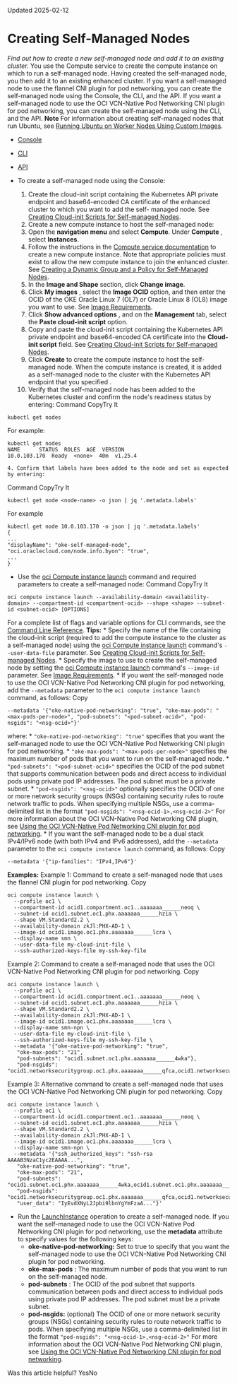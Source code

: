 Updated 2025-02-12
# Creating Self-Managed Nodes
_Find out how to create a new self-managed node and add it to an existing cluster._
You use the Compute service to create the compute instance on which to run a self-managed node. Having created the self-managed node, you then add it to an existing enhanced cluster.
If you want a self-managed node to use the flannel CNI plugin for pod networking, you can create the self-managed node using the Console, the CLI, and the API. If you want a self-managed node to use the OCI VCN-Native Pod Networking CNI plugin for pod networking, you can create the self-managed node using the CLI, and the API.
**Note** For information about creating self-managed nodes that run Ubuntu, see [Running Ubuntu on Worker Nodes Using Custom Images](https://docs.oracle.com/en-us/iaas/Content/ContEng/Tasks/contengcreatingubuntubasedworkernodes.htm#contengcreatingubuntubasedworkernodes "Find out how to include worker nodes that run the Ubuntu Linux distribution in clusters created with Kubernetes Engine \(OKE\), using custom images and cloud-init scripts.").
  * [Console](https://docs.oracle.com/en-us/iaas/Content/ContEng/Tasks/contengcreatingselfmanagednodes.htm)
  * [CLI](https://docs.oracle.com/en-us/iaas/Content/ContEng/Tasks/contengcreatingselfmanagednodes.htm)
  * [API](https://docs.oracle.com/en-us/iaas/Content/ContEng/Tasks/contengcreatingselfmanagednodes.htm)


  * To create a self-managed node using the Console:
    1. Create the cloud-init script containing the Kubernetes API private endpoint and base64-encoded CA certificate of the enhanced cluster to which you want to add the self- managed node. See [Creating Cloud-init Scripts for Self-managed Nodes](https://docs.oracle.com/en-us/iaas/Content/ContEng/Tasks/contengcloudinitforselfmanagednodes.htm#contengcloudinitforselfmanagednodes "Find out how to create the cloud-init script for a self-managed node that you want to add to an enhanced cluster created with Kubernetes Engine.").
    2. Create a new compute instance to host the self-managed node:
      1. Open the **navigation menu** and select **Compute**. Under **Compute** , select **Instances**.
      2. Follow the instructions in the [Compute service documentation](https://docs.oracle.com/iaas/Content/Compute/Tasks/launchinginstance.htm) to create a new compute instance. Note that appropriate policies must exist to allow the new compute instance to join the enhanced cluster. See [Creating a Dynamic Group and a Policy for Self-Managed Nodes](https://docs.oracle.com/en-us/iaas/Content/ContEng/Tasks/contengdynamicgrouppolicyforselfmanagednodes.htm#contengprereqsforselfmanagednodes-accessreqs "Find out how to create a dynamic group and a policy to allow the compute instance hosting a self-managed node to join an enhanced cluster created with Kubernetes Engine.").
      3. In the **Image and Shape** section, click **Change image**. 
      4. Click **My images** , select the **Image OCID** option, and then enter the OCID of the OKE Oracle Linux 7 (OL7) or Oracle Linux 8 (OL8) image you want to use. See [Image Requirements](https://docs.oracle.com/en-us/iaas/Content/ContEng/Tasks/contengprereqsforselfmanagednodes.htm#contengprereqsforselfmanagednodes-imagereqs).
      5. Click **Show advanced options** , and on the **Management** tab, select the **Paste cloud-init script** option.
      6. Copy and paste the cloud-init script containing the Kubernetes API private endpoint and base64-encoded CA certificate into the **Cloud-init script** field. See [Creating Cloud-init Scripts for Self-managed Nodes](https://docs.oracle.com/en-us/iaas/Content/ContEng/Tasks/contengcloudinitforselfmanagednodes.htm#contengcloudinitforselfmanagednodes "Find out how to create the cloud-init script for a self-managed node that you want to add to an enhanced cluster created with Kubernetes Engine.").
      7. Click **Create** to create the compute instance to host the self-managed node.
When the compute instance is created, it is added as a self-managed node to the cluster with the Kubernetes API endpoint that you specified . 
    3. Verify that the self-managed node has been added to the Kubernetes cluster and confirm the node's readiness status by entering:
Command
CopyTry It
```
kubectl get nodes
```

For example:
```
kubectl get nodes
NAME      STATUS  ROLES  AGE  VERSION
10.0.103.170  Ready  <none>  40m  v1.25.4
```

    4. Confirm that labels have been added to the node and set as expected by entering:
Command
CopyTry It
```
kubectl get node <node-name> -o json | jq '.metadata.labels'
```

For example
```
kubectl get node 10.0.103.170 -o json | jq '.metadata.labels'
{
...
"displayName": "oke-self-managed-node",
"oci.oraclecloud.com/node.info.byon": "true",
...
}
```

  * Use the [oci Compute instance launch](https://docs.oracle.com/iaas/tools/oci-cli/latest/oci_cli_docs/cmdref/compute/instance/launch.html) command and required parameters to create a self-managed node:
Command
CopyTry It
```
oci compute instance launch --availability-domain <availability-domain> --compartment-id <compartment-ocid> --shape <shape> --subnet-id <subnet-ocid> [OPTIONS]
```

For a complete list of flags and variable options for CLI commands, see the [Command Line Reference](https://docs.oracle.com/iaas/tools/oci-cli/latest/oci_cli_docs/index.html).
**Tips:**
    * Specify the name of the file containing the cloud-init script (required to add the compute instance to the cluster as a self-managed node) using the [oci Compute instance launch](https://docs.oracle.com/iaas/tools/oci-cli/latest/oci_cli_docs/cmdref/compute/instance/launch.html) command's `--user-data-file` parameter. See [Creating Cloud-init Scripts for Self-managed Nodes](https://docs.oracle.com/en-us/iaas/Content/ContEng/Tasks/contengcloudinitforselfmanagednodes.htm#contengcloudinitforselfmanagednodes "Find out how to create the cloud-init script for a self-managed node that you want to add to an enhanced cluster created with Kubernetes Engine.").
    * Specify the image to use to create the self-managed node by setting the [oci Compute instance launch](https://docs.oracle.com/iaas/tools/oci-cli/latest/oci_cli_docs/cmdref/compute/instance/launch.html) command's `--image-id` parameter. See [Image Requirements](https://docs.oracle.com/en-us/iaas/Content/ContEng/Tasks/contengprereqsforselfmanagednodes.htm#contengprereqsforselfmanagednodes-imagereqs).
    * If you want the self-managed node to use the OCI VCN-Native Pod Networking CNI plugin for pod networking, add the `--metadata` parameter to the `oci compute instance launch` command, as follows:
Copy
```
--metadata '{"oke-native-pod-networking": "true", "oke-max-pods": "<max-pods-per-node>", "pod-subnets": "<pod-subnet-ocid>", "pod-nsgids": "<nsg-ocid>"}'
```

where:
      * `"oke-native-pod-networking": "true"` specifies that you want the self-managed node to use the OCI VCN-Native Pod Networking CNI plugin for pod networking.
      * `"oke-max-pods": "<max-pods-per-node>"` specifies the maximum number of pods that you want to run on the self-managed node.
      * `"pod-subnets": "<pod-subnet-ocid>"` specifies the OCID of the pod subnet that supports communication between pods and direct access to individual pods using private pod IP addresses. The pod subnet must be a private subnet. 
      * `"pod-nsgids": "<nsg-ocid>"` optionally specifies the OCID of one or more network security groups (NSGs) containing security rules to route network traffic to pods. When specifying multiple NSGs, use a comma-delimited list in the format `"pod-nsgids": "<nsg-ocid-1>,<nsg-ocid-2>"`
For more information about the OCI VCN-Native Pod Networking CNI plugin, see [Using the OCI VCN-Native Pod Networking CNI plugin for pod networking](https://docs.oracle.com/en-us/iaas/Content/ContEng/Concepts/contengpodnetworking_topic-OCI_CNI_plugin.htm#OCI_CNI_plugin "Find out about the OCI VCN-Native Pod Networking CNI plugin for pod communication on worker nodes in clusters created using Kubernetes Engine \(OKE\).").
    * If you want the self-managed node to be a dual stack IPv4/IPv6 node (with both IPv4 and IPv6 addresses), add the `--metadata` parameter to the `oci compute instance launch` command, as follows:
Copy
```
--metadata '{"ip-families": "IPv4,IPv6"}'
```

**Examples:**
Example 1: Command to create a self-managed node that uses the flannel CNI plugin for pod networking.
Copy
```
oci compute instance launch \
  --profile oc1 \
  --compartment-id ocid1.compartment.oc1..aaaaaaa______neoq \
  --subnet-id ocid1.subnet.oc1.phx.aaaaaaa______hzia \
  --shape VM.Standard2.2 \
  --availability-domain zkJl:PHX-AD-1 \
  --image-id ocid1.image.oc1.phx.aaaaaaa______lcra \
  --display-name smn \
  --user-data-file my-cloud-init-file \
  --ssh-authorized-keys-file my-ssh-key-file
```

Example 2: Command to create a self-managed node that uses the OCI VCN-Native Pod Networking CNI plugin for pod networking.
Copy
```
oci compute instance launch \
  --profile oc1 \
  --compartment-id ocid1.compartment.oc1..aaaaaaa______neoq \
  --subnet-id ocid1.subnet.oc1.phx.aaaaaaa______hzia \
  --shape VM.Standard2.2 \
  --availability-domain zkJl:PHX-AD-1 \
  --image-id ocid1.image.oc1.phx.aaaaaaa______lcra \
  --display-name smn-npn \
  --user-data-file my-cloud-init-file \
  --ssh-authorized-keys-file my-ssh-key-file \
  --metadata '{"oke-native-pod-networking": "true", 
   "oke-max-pods": "21", 
   "pod-subnets": "ocid1.subnet.oc1.phx.aaaaaaa______4wka"},
   "pod-nsgids": "ocid1.networksecuritygroup.oc1.phx.aaaaaaa______qfca,ocid1.networksecuritygroup.oc1.phx.aaaaaaa______ohea"'
```

Example 3: Alternative command to create a self-managed node that uses the OCI VCN-Native Pod Networking CNI plugin for pod networking.
Copy
```
oci compute instance launch \
  --profile oc1 \
  --compartment-id ocid1.compartment.oc1..aaaaaaa______neoq \
  --subnet-id ocid1.subnet.oc1.phx.aaaaaaa______hzia \
  --shape VM.Standard2.2 \
  --availability-domain zkJl:PHX-AD-1 \
  --image-id ocid1.image.oc1.phx.aaaaaaa______lcra \
  --display-name smn-npn \
  --metadata '{"ssh_authorized_keys": "ssh-rsa AAAAB3NzaC1yc2EAAAA...",
   "oke-native-pod-networking": "true",
   "oke-max-pods": "21",
   "pod-subnets": "ocid1.subnet.oc1.phx.aaaaaaa______4wka,ocid1.subnet.oc1.phx.aaaaaaa______hzia",
   "pod-nsgids": "ocid1.networksecuritygroup.oc1.phx.aaaaaaa______qfca,ocid1.networksecuritygroup.oc1.phx.aaaaaaa______",
   "user_data": "IyEvdXNyL2Jpbi9lbnYgYmFzaA..."}'
```

  * Run the [LaunchInstance](https://docs.oracle.com/iaas/api/#/en/iaas/latest/Instance/LaunchInstance) operation to create a self-managed node.
If you want the self-managed node to use the OCI VCN-Native Pod Networking CNI plugin for pod networking, use the **metadata** attribute to specify values for the following keys:
    * **oke-native-pod-networking:** Set to true to specify that you want the self-managed node to use the OCI VCN-Native Pod Networking CNI plugin for pod networking.
    * **oke-max-pods** : The maximum number of pods that you want to run on the self-managed node.
    * **pod-subnets** : The OCID of the pod subnet that supports communication between pods and direct access to individual pods using private pod IP addresses. The pod subnet must be a private subnet. 
    * **pod-nsgids:** (optional) The OCID of one or more network security groups (NSGs) containing security rules to route network traffic to pods. When specifying multiple NSGs, use a comma-delimited list in the format `"pod-nsgids": "<nsg-ocid-1>,<nsg-ocid-2>"`
For more information about the OCI VCN-Native Pod Networking CNI plugin, see [Using the OCI VCN-Native Pod Networking CNI plugin for pod networking](https://docs.oracle.com/en-us/iaas/Content/ContEng/Concepts/contengpodnetworking_topic-OCI_CNI_plugin.htm#OCI_CNI_plugin "Find out about the OCI VCN-Native Pod Networking CNI plugin for pod communication on worker nodes in clusters created using Kubernetes Engine \(OKE\).").


Was this article helpful?
YesNo

